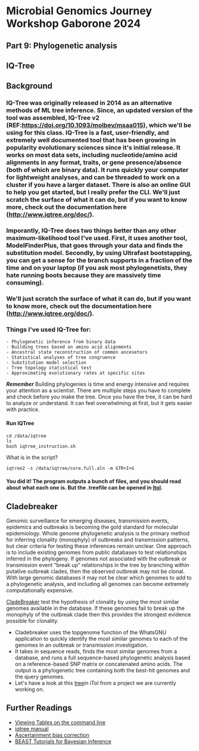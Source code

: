 # Microbial Genomics Journey Workshop Gaborone 2024
## Part 9: Phylogenetic analysis
## IQ-Tree
## Background
### IQ-Tree was originally released in 2014 as an alternative methods of ML tree inference. Since, an updated version of the tool was assembled, IQ-Tree v2 (REF:https://doi.org/10.1093/molbev/msaa015), which we'll be using for this class. IQ-Tree is a fast, user-friendly, and **extremely** well documented tool that has been growing in popularity evolutionary sciences since it's initial release. It works on most data sets, including nucleotide/amino acid alignments in any format, traits, or gene presence/absence (both of which are binary data). It runs quickly your computer for lightweight analyses, and can be threaded to work on a cluster if you have a larger dataset. There is also an online GUI to help you get started, but I really prefer the CLI. We'll just scratch the surface of what it can do, but if you want to know more, check out the documentation here (http://www.iqtree.org/doc/).

### Imporantly, IQ-Tree does two things better than any other maximum-likelihood tool I've used.  First, it uses another tool, ModelFinderPlus, that goes through your data and finds the substitution model. Secondly, by using Ultrafast bootstapping, you can get a sense for the branch supports in a fraction of the time and on your laptop (if you ask most phylogenetists, they hate running boots because they are massively time consuming).

### We'll just scratch the surface of what it can do, but if you want to know more, check out the documentation here (http://www.iqtree.org/doc/).

### Things I've used IQ-Tree for:
    - Phylogenetic inference from binary data
    - Building trees based on amino acid alignments
    - Ancestral state reconstruction of common ancesetors
    - Statistical analyses of tree congruence
    - Substitution model selection
    - Tree topology statistical test
    - Approximating evolutionary rates at specific sites

***Remember*** Building phylogenies is time and energy intensive and requires your attention as a scientist. There are multiple steps you have to complete and check before you make the tree. Once you have the tree, it can be hard to analyze or understand. It can feel overwhelming at first, but it gets easier with practice.

#### Run IQTree
```
cd /data/iqtree
ls
bash iqtree_instruction.sh
```
What is in the script?
```
iqtree2 -s /data/iqtree/core.full.aln -m GTR+I+G
```

#### You did it! The program outputs a bunch of files, and you should read about what each one is. But the <NAME>.treefile can be opened in [Itol](https://itol.embl.de/tree/1631161576354651710185868).

## Cladebreaker
Genomic surveillance for emerging diseases, transmission events, epidemics and outbreaks is becoming the gold standard for molecular epidemiology. Whole genome phylogenetic analysis is the primary method for inferring clonality (monophyly) of outbreaks and transmission patterns, but clear criteria for testing these inferences remain unclear. One approach is to include existing genomes from public databases to test relationships inferred in the phylogeny.  If genomes not associated with the outbreak or transmission event “break up” relationships in the tree by branching within putative outbreak clades, then the observed outbreak may not be clonal. With large genomic databases it may not be clear which genomes to add to a phylogenetic analysis, and including all genomes can become extremely computationally expensive.<br/>  

[CladeBreaker](https://github.com/andriesfeder/cladebreaker) test the hypothesis of clonality by using the most similar genomes available in the database. If these genomes fail to break up the monophyly of the outbreak clade then this provides the strongest evidence possible for clonality.<br/>

* Cladebreaker uses the topgenome function of the WhatsGNU application to quickly identify the most similar genomes to each of the genomes in an outbreak or transmission investigation.
* It takes in sequence reads, finds the most similar genomes from a database, and runs a full sequence-based phylogenetic analysis based on a reference-based SNP matrix or concatenated amino acids.  The output is a phylogenetic tree containing both the best-hit genomes and the query genomes.  
* Let's have a look at this [tree](https://itol.embl.de/tree/1631161576354651710185868)in iTol from a project we are currently working on.

## Further Readings
* [Viewing Tables on the command line](https://rrwick.github.io/2023/04/19/viewing_tables_on_the_command_line.html)
* [iqtree manual](http://www.iqtree.org/doc/)
* [Ascertainment bias correction](http://www.iqtree.org/doc/Substitution-Models#ascertainment-bias-correction)
* [BEAST Tutorials for Bayesian Inference](http://www.beast2.org/tutorials/)
